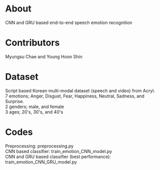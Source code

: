 # About
CNN and GRU based end-to-end speech emotion recognition

# Contributors
Myungsu Chae and Young Hoon Shin

# Dataset
Script based Korean multi-modal dataset (speech and video) from Acryl. <br/>
7 emotions; Anger, Disgust, Fear, Happiness, Neutral, Sadness, and Surprise. <br/>
2 genders; male, and female <br/>
3 ages; 20's, 30's, and 40's <br/>

# Codes
Preprocessing: preprocessing.py <br/>
CNN based classifier: train_emotion_CNN_model.py <br/>
CNN and GRU based classifier (best performance): train_emotion_CNN_GRU_model.py

